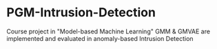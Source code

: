 # PGM-Intrusion-Detection

Course project in "Model-based Machine Learning"
GMM & GMVAE are implemented and evaluated in anomaly-based Intrusion Detection

